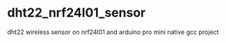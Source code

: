 dht22_nrf24l01_sensor
=====================

dht22 wireless sensor on nrf24l01 and arduino pro mini native gcc project
